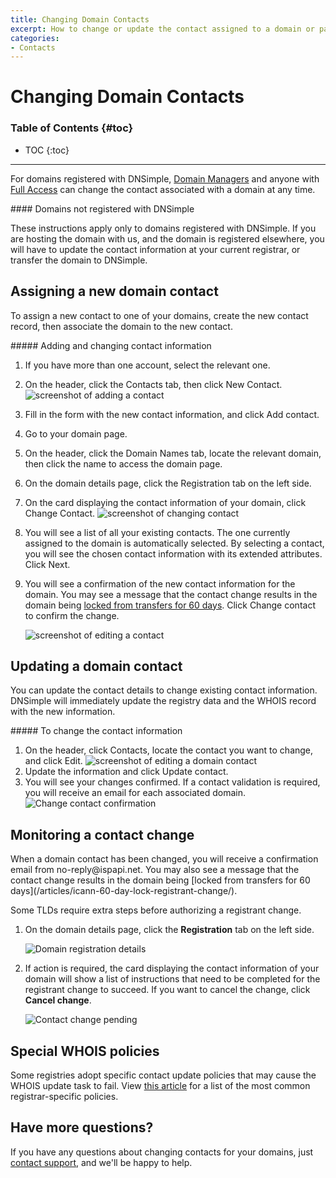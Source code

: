 ```yaml
---
title: Changing Domain Contacts
excerpt: How to change or update the contact assigned to a domain or part of its data.
categories:
- Contacts
---
```


# Changing Domain Contacts

### Table of Contents {#toc}

* TOC
{:toc}

---

For domains registered with DNSimple, [Domain Managers](https://support.dnsimple.com/articles/domain-access-control/#domain-manager) and anyone with [Full Access](https://support.dnsimple.com/articles/domain-access-control/#full-access) can change the contact associated with a domain at any time.

<info>
#### Domains not registered with DNSimple

These instructions apply only to domains registered with DNSimple. If you are hosting the domain with us, and the domain is registered elsewhere, you will have to update the contact information at your current registrar, or transfer the domain to DNSimple.
</info>

## Assigning a new domain contact

To assign a new contact to one of your domains, create the new contact record, then associate the domain to the new contact.

<div class="section-steps" markdown="1">
##### Adding and changing contact information

1. If you have more than one account, select the relevant one.
1. On the header, click the <label>Contacts</label> tab, then click <label>New Contact</label>.
    ![screenshot of adding a contact](/files/new-contacts.png)

1. Fill in the form with the new contact information, and click <label>Add contact</label>.
1. Go to your domain page.
1. On the header, click the <label>Domain Names</label> tab, locate the relevant domain, then click the name to access the domain page.
1. On the domain details page, click the <label>Registration</label> tab on the left side.
1. On the card displaying the contact information of your domain, click <label>Change Contact</label>.
    ![screenshot of changing contact](/files/registration-edit-contact.png)

1. You will see a list of all your existing contacts. The one currently assigned to the domain is automatically selected. By selecting a contact, you will see the chosen contact information with its extended attributes. Click <label>Next</label>.
1. You will see a confirmation of the new contact information for the domain. You may see a message that the contact change results in the domain being [locked from transfers for 60 days](/articles/icann-60-day-lock-registrant-change/). Click <label>Change contact</label> to confirm the change.

    ![screenshot of editing a contact](/files/confirm-contact-change.png)
</div>

## Updating a domain contact

You can update the contact details to change existing contact information. DNSimple will immediately update the registry data and the WHOIS record with the new information.
<div class="section-steps" markdown="1">
##### To change the contact information

1. On the header, click <label>Contacts</label>, locate the contact you want to change, and click <label>Edit</label>.
    ![screenshot of editing a domain contact](/files/edit-contact.png)
1. Update the information and click <label>Update contact</label>.
1. You will see your changes confirmed. If a contact validation is required, you will receive an email for each associated domain.
    ![Change contact confirmation](/files/confirm-contact-change.png)

</div>

## Monitoring a contact change

<info>
When a domain contact has been changed, you will receive a confirmation email from no-reply@ispapi.net. You may also see a message that the contact change results in the domain being [locked from transfers for 60 days](/articles/icann-60-day-lock-registrant-change/).
</info>

Some TLDs require extra steps before authorizing a registrant change.

1.  On the domain details page, click the **Registration** tab on the left side.

    ![Domain registration details](/files/domain-registration-details.png)

1.  If action is required, the card displaying the contact information of your domain will show a list of instructions that need to be completed for the registrant change to succeed. If you want to cancel the change, click **Cancel change**.

    ![Contact change pending](/files/contact-change-monitor.png)


## Special WHOIS policies

Some registries adopt specific contact update policies that may cause the WHOIS update task to fail. View [this article](/articles/changing-whois-contact) for a list of the most common registrar-specific policies.

## Have more questions?

If you have any questions about changing contacts for your domains, just [contact support](https://dnsimple.com/feedback), and we'll be happy to help.

